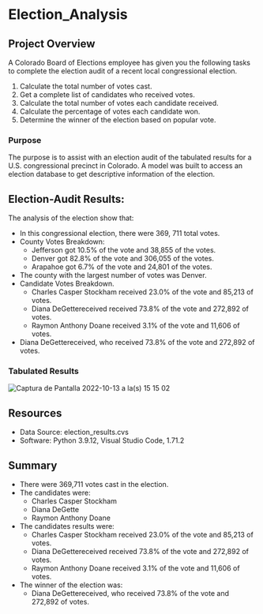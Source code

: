 # Election_Analysis

## Project Overview

A Colorado Board of Elections employee has given you the following tasks to complete the election audit of a recent local congressional election.

1. Calculate the total number of votes cast.
2. Get a complete list of candidates who received votes.
3. Calculate the total number of votes each candidate received.
4. Calculate the percentage of votes each candidate won.
5. Determine the winner of the election based on popular vote. 

### Purpose
The purpose is to assist with an election audit of the tabulated results for a U.S. congressional precinct in Colorado. A model was built to access an election database to get descriptive information of the election.

## Election-Audit Results:

The analysis of the election show that:

* In this congressional election, there were 369, 711 total votes. 
* County Votes Breakdown:
  * Jefferson got 10.5% of the vote and 38,855 of the votes.
  * Denver got 82.8% of the vote and 306,055 of the votes.
  * Arapahoe got 6.7% of the vote and 24,801 of the votes.
* The county with the largest number of votes was Denver.
* Candidate Votes Breakdown.
  * Charles Casper Stockham received 23.0% of the vote and 85,213 of votes.
  * Diana DeGettereceived received 73.8% of the vote and 272,892 of votes.
  * Raymon Anthony Doane received 3.1% of the vote and 11,606 of votes.
* Diana DeGettereceived, who received 73.8% of the vote and 272,892 of votes.

### Tabulated Results
 ![Captura de Pantalla 2022-10-13 a la(s) 15 15 02](https://user-images.githubusercontent.com/114015620/195700520-1eb35572-2a8c-4af2-9a3f-11c3204be1a2.png)



## Resources

- Data Source: election_results.cvs
- Software: Python 3.9.12, Visual Studio Code, 1.71.2


## Summary

- There were 369,711 votes cast in the election.
- The candidates were: 
  - Charles Casper Stockham
  - Diana DeGette
  - Raymon Anthony Doane
- The candidates results were: 
  - Charles Casper Stockham received 23.0% of the vote and 85,213 of votes.
  - Diana DeGettereceived received 73.8% of the vote and 272,892 of votes.
  - Raymon Anthony Doane received 3.1% of the vote and 11,606 of votes.
- The winner of the election was:
  - Diana DeGettereceived, who received 73.8% of the vote and 272,892 of votes.




